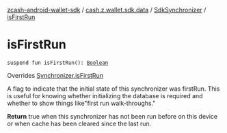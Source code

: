 [zcash-android-wallet-sdk](../../index.md) / [cash.z.wallet.sdk.data](../index.md) / [SdkSynchronizer](index.md) / [isFirstRun](./is-first-run.md)

# isFirstRun

`suspend fun isFirstRun(): `[`Boolean`](https://kotlinlang.org/api/latest/jvm/stdlib/kotlin/-boolean/index.html)

Overrides [Synchronizer.isFirstRun](../-synchronizer/is-first-run.md)

A flag to indicate that the initial state of this synchronizer was firstRun. This is useful for knowing whether
initializing the database is required and whether to show things like"first run walk-throughs."

**Return**
true when this synchronizer has not been run before on this device or when cache has been cleared since
the last run.

